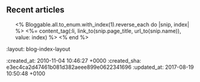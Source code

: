 <div id="blog_articles">
  <h2>Recent articles</h2>
  <ol class="blog_list" reversed>
    <% Bloggable.all.to_enum.with_index(1).reverse_each do |snip, index| %>
      <%= content_tag(:li, link_to(snip.page_title, url_to(snip.name)), value: index) %>
    <% end %>
  </ol>
</div>

:layout: blog-index-layout

:created_at: 2010-11-04 10:46:27 +0000
:created_sha: e3ec4ca2d47461b081d382aeee899e0622341696
:updated_at: 2017-08-19 10:50:48 +0100
